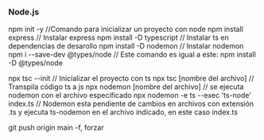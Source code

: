 ### Node.js
npm init -y //Comando para inicializar un proyecto con node
npm install express // Instalar express
npm install -D typescript // Instalar ts en dependencias de desarollo
npm install -D nodemon // Instalar nodemon
npm i --save-dev @types/node // Este comando es igual a este: npm install -D @types/node

npx tsc --init // Inicializar el proyecto con ts
npx tsc [nombre del archivo] // Transpila código ts a js
npx nodemon [nombre del archivo] // se ejecuta nodemon con el archivo especificado
npx nodemon -e ts --exec 'ts-node' index.ts // Nodemon esta pendiente de cambios en archivos con extensión .ts y ejecuta ts-nodemon en el archivo indicado, en este caso index.ts

git push origin main -f, forzar